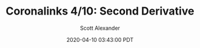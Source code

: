 ---
layout: podcast
title: "Coronalinks 4/10: Second Derivative"
author: Scott Alexander
description: https://slatestarcodex.com/2020/04/10/coronalinks-4-10-second-derivative/
date: 2020-04-10 03:43:00 PDT
length: 452279
duration: 113
guid: coronalinks-4-10-second-derivative
---